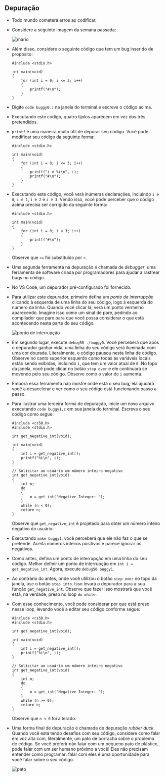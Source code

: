 Depuração
---------

*   Todo mundo cometerá erros ao codificar.
*   Considere a seguinte imagem da semana passada:
    
    ![mario](https://cs50.harvard.edu/x/2023/notes/2/cs50Week2Slide061.png "mario")
    
*   Além disso, considere o seguinte código que tem um bug inserido de propósito:
    
        #include <stdio.h>
        
        int main(void)
        {
            for (int i = 0; i <= 3; i++)
            {
                printf("#\n");
            }
        }
        
    
*   Digite `code buggy0.c` na janela do terminal e escreva o código acima.
*   Executando este código, quatro tijolos aparecem em vez dos três pretendidos.
*   `printf` é uma maneira muito útil de depurar seu código. Você pode modificar seu código da seguinte forma:
    
        #include <stdio.h>
        
        int main(void)
        {
            for (int i = 0; i <= 3; i++)
            {
                printf("i é %i\n", i);
                printf("#\n");
            }
        }
        
    
*   Executando este código, você verá inúmeras declarações, incluindo `i é 0`, `i é 1`, `i é 2` e `i é 3`. Vendo isso, você pode perceber que o código acima precisa ser corrigido da seguinte forma:
    
        #include <stdio.h>
        
        int main(void)
        {
            for (int i = 0; i < 3; i++)
            {
                printf("#\n");
            }
        }
        
    
    Observe que `<=` foi substituído por `<`.
    
*   Uma segunda ferramenta na depuração é chamada de _debugger_, uma ferramenta de software criada por programadores para ajudar a rastrear bugs no código.
*   No VS Code, um depurador pré-configurado foi fornecido.
*   Para utilizar este depurador, primeiro defina um _ponto de interrupção_ clicando à esquerda de uma linha do seu código, logo à esquerda do número da linha. Quando você clicar lá, verá um ponto vermelho aparecendo. Imagine isso como um sinal de pare, pedindo ao compilador que pare para que você possa considerar o que está acontecendo nesta parte do seu código.
    
    ![ponto de interrupção](https://cs50.harvard.edu/x/2023/notes/2/cs50Week2Debugging.png "ponto de interrupção")
    
*   Em segundo lugar, execute `debug50 ./buggy0`. Você perceberá que após o depurador ganhar vida, uma linha do seu código será iluminada com uma cor dourada. Literalmente, o código pausou nesta linha de código. Observe no canto superior esquerdo como todas as variáveis locais estão sendo exibidas, incluindo `i`, que tem um valor atual de `0`. No topo da janela, você pode clicar no botão `step over` e ele continuará se movendo pelo seu código. Observe como o valor de `i` aumenta.
*   Embora essa ferramenta não mostre onde está o seu bug, ela ajudará você a desacelerar e ver como o seu código está funcionando passo a passo.
    
*   Para ilustrar uma terceira forma de depuração, inicie um novo arquivo executando `code buggy1.c` em sua janela do terminal. Escreva o seu código como segue:
    
        #include <cs50.h>
        #include <stdio.h>
        
        int get_negative_int(void);
        
        int main(void)
        {
            int i = get_negative_int();
            printf("%i\n", i);
        }
        
        // Solicitar ao usuário um número inteiro negativo
        int get_negative_int(void)
        {
            int n;
            do
            {
                n = get_int("Negative Integer: ");
            }
            while (n < 0);
            return n;
        }
        
    
    Observe que `get_negative_int` é projetado para obter um número inteiro negativo do usuário.
    
*   Executando `make buggy1`, você perceberá que ele não faz o que se pretende. Aceita números inteiros positivos e parece ignorar os negativos.
*   Como antes, defina um ponto de interrupção em uma linha do seu código. Melhor definir um ponto de interrupção em `int i = get_negative_int`. Agora, execute `debug50 buggy1`.
*   Ao contrário do antes, onde você utilizou o botão `step over` no topo da janela, use o botão `step into`. Isso levará o depurador para a sua função `get_negative_int`. Observe que fazer isso mostrará que você está, na verdade, preso no loop `do while`.
*   Com esse conhecimento, você pode considerar por que está preso nesse loop, levando você a editar seu código conforme segue:
    
        #include <cs50.h>
        #include <stdio.h>
        
        int get_negative_int(void);
        
        int main(void)
        {
            int i = get_negative_int();
            printf("%i\n", i);
        }
        
        // Solicitar ao usuário um número inteiro negativo
        int get_negative_int(void)
        {
            int n;
            do
            {
                n = get_int("Negative Integer: ");
            }
            while (n >= 0);
            return n;
        }
        
    
    Observe que `n < 0` foi alterado.
    
*   Uma forma final de depuração é chamada de depuração _rubber duck_. Quando você está tendo desafios com seu código, considere como falar em voz alta com, literalmente, um pato de borracha sobre o problema de código. Se você preferir não falar com um pequeno pato de plástico, pode falar com um ser humano próximo a você! Eles não precisam entender como programar: falar com eles é uma oportunidade para você falar sobre o seu código.
    
    ![pato](https://cs50.harvard.edu/x/2023/notes/2/cs50Week2Slide070.png "pato")